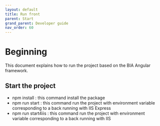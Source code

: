 ```yaml
---
layout: default
title: Run front
parent: Start
grand_parent: Developer guide
nav_order: 60
---
```


# Beginning
This document explains how to run the project based on the BIA Angular framework.   

## Start the project
* npm install : this command install the package
* npm run start : this command run the project with environment variable corresponding to a back running with IIS Express
* npm run start4iis : this command run the project with environment variable corresponding to a back running with IIS
